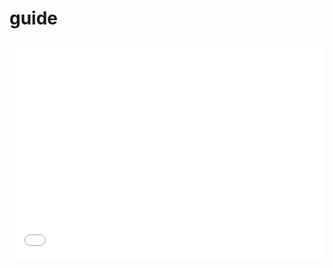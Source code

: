 

# guide


<iframe height='350' scrolling='no' title='CSS实现瀑布流布局（column-count）' src='//codepen.io/Chokcoco/embed/LgjazE/?height=265&theme-id=0&default-tab=result' frameborder='no' allowtransparency='true' allowfullscreen='true' style='width: 100%;'>See the Pen <a href='https://codepen.io/Chokcoco/pen/LgjazE/'>CSS实现瀑布流布局（column-count）</a> by Chokcoco (<a href='https://codepen.io/Chokcoco'>@Chokcoco</a>) on <a href='https://codepen.io'>CodePen</a>.
</iframe>